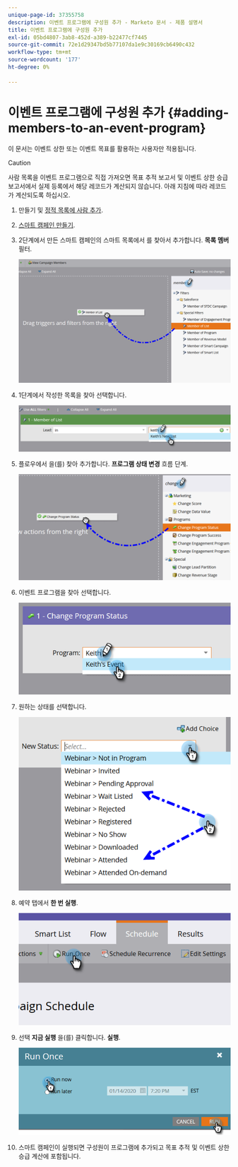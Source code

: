 ```yaml
---
unique-page-id: 37355758
description: 이벤트 프로그램에 구성원 추가 - Marketo 문서 - 제품 설명서
title: 이벤트 프로그램에 구성원 추가
exl-id: 05bd4807-3ab8-452d-a389-b22477cf7445
source-git-commit: 72e1d29347bd5b77107da1e9c30169cb6490c432
workflow-type: tm+mt
source-wordcount: '177'
ht-degree: 0%

---
```


# 이벤트 프로그램에 구성원 추가 {#adding-members-to-an-event-program}

이 문서는 이벤트 상한 또는 이벤트 목표를 활용하는 사용자만 적용됩니다.

>[!CAUTION]
>
>사람 목록을 이벤트 프로그램으로 직접 가져오면 목표 추적 보고서 및 이벤트 상한 승급 보고서에서 실제 등록에서 해당 레코드가 계산되지 않습니다. 아래 지침에 따라 레코드가 계산되도록 하십시오.

1. 만들기 및 [정적 목록에 사람 추가](/help/marketo/product-docs/core-marketo-concepts/smart-lists-and-static-lists/static-lists/create-a-static-list.md).

1. [스마트 캠페인 만들기](/help/marketo/product-docs/core-marketo-concepts/smart-campaigns/creating-a-smart-campaign/create-a-new-smart-campaign.md).

1. 2단계에서 만든 스마트 캠페인의 스마트 목록에서 를 찾아서 추가합니다. **목록 멤버** 필터.

   ![](assets/three.png)

1. 1단계에서 작성한 목록을 찾아 선택합니다.

   ![](assets/four.png)

1. 플로우에서 을(를) 찾아 추가합니다. **프로그램 상태 변경** 흐름 단계.

   ![](assets/five.png)

1. 이벤트 프로그램을 찾아 선택합니다.

   ![](assets/six.png)

1. 원하는 상태를 선택합니다.

   ![](assets/seven.png)

1. 예약 탭에서 **한 번 실행**.

   ![](assets/eight.png)

1. 선택 **지금 실행** 을(를) 클릭합니다. **실행**.

   ![](assets/nine.png)

1. 스마트 캠페인이 실행되면 구성원이 프로그램에 추가되고 목표 추적 및 이벤트 상한 승급 계산에 포함됩니다.
